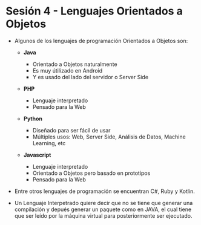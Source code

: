 # Sesión 4 - Lenguajes Orientados a Objetos

* Algunos de los lenguajes de programación Orientados a Objetos son:

	* **Java**

		* Orientado a Objetos naturalmente
		* Es muy útilizado en Android
		* Y es usado del lado del servidor o Server Side

	* **PHP**

		* Lenguaje interpretado
		* Pensado para la Web

	* **Python**
		* Diseñado para ser fácil de usar
		* Múltiples usos: Web, Server Side, Análisis de Datos, Machine Learning, etc

	* **Javascript**

		* Lenguaje interpretado
		* Orientado a Objetos pero basado en prototipos
		* Pensado para la Web

* Entre otros lenguajes de programación se encuentran C#, Ruby y Kotlin.

* Un Lenguaje Interpetrado quiere decir que no se tiene que generar una compilación y depués generar un paquete como en JAVA, el cual tiene que ser leído por la máquina virtual para posteriormente ser ejecutado.